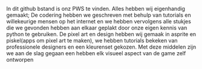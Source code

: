 In dit github bstand is onz PWS te vinden.
Alles hebben wij eigenhandig gemaakt;
De codering hebben we geschreven met behulp van tutorials en willekeurige mensen op het internet en we hebben vervolgens alle stukjes die we gevonden hebben aan elkaar geplakt door onze eigen kennis van python te gebruiken.
De pixel art en design hebben wij gemaak in asprite en piskel(apps om pixel art te maken), we hebben tutorials bekeken van professionele designers en een kleurenset gekozen. Met deze middelen zijn we aan de slag gegaan een hebben elk visueel aspect van de game zelf ontworpen
